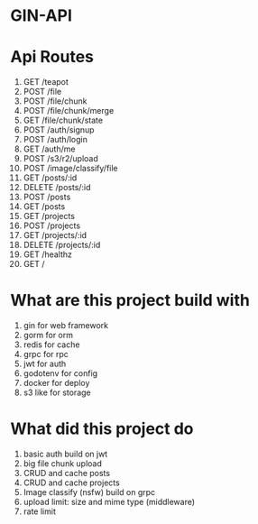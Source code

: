 # GIN-API

# Api Routes

1. GET /teapot
2. POST /file
3. POST /file/chunk
4. POST /file/chunk/merge
5. GET /file/chunk/state
6. POST /auth/signup
7. POST /auth/login
8. GET /auth/me
9. POST /s3/r2/upload
10. POST /image/classify/file
11. GET /posts/:id
12. DELETE /posts/:id
13. POST /posts
14. GET /posts
15. GET /projects
16. POST /projects
17. GET /projects/:id
18. DELETE /projects/:id
19. GET /healthz
20. GET /

# What are this project build with

1. gin for web framework
2. gorm for orm 
3. redis for cache
4. grpc for rpc
5. jwt for auth
6. godotenv for config
7. docker for deploy
8. s3 like for storage

# What did this project do

1. basic auth build on jwt
2. big file chunk upload
3. CRUD and cache posts
4. CRUD and cache projects
5. Image classify (nsfw) build on grpc
6. upload limit: size and mime type (middleware)
7. rate limit
